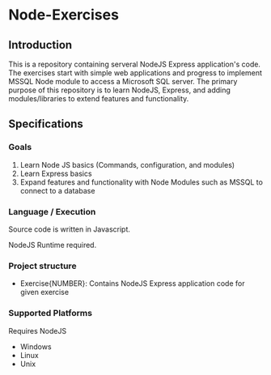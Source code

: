 # Node-Exercises

## Introduction

This is a repository containing serveral NodeJS Express application's code. The exercises start with simple web applications and progress to implement MSSQL Node module to access a Microsoft SQL server. The primary purpose of this repository is to learn NodeJS, Express, and adding modules/libraries to extend features and functionality.

## Specifications

### Goals

1. Learn Node JS basics (Commands, configuration, and modules)
2. Learn Express basics
3. Expand features and functionality with Node Modules such as MSSQL to connect to a database

### Language / Execution

Source code is written in Javascript.

NodeJS Runtime required.

### Project structure

- Exercise{NUMBER}: Contains NodeJS Express application code for given exercise

### Supported Platforms

Requires NodeJS

- Windows
- Linux
- Unix
